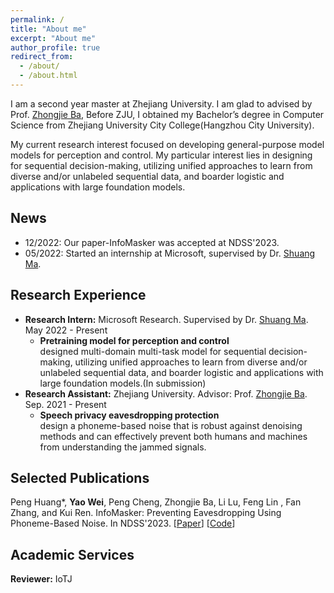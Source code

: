 ```yaml
---
permalink: /
title: "About me"
excerpt: "About me"
author_profile: true
redirect_from: 
  - /about/
  - /about.html
---
```


 I am a second year master at Zhejiang University. I am glad to advised by Prof. [Zhongjie Ba](https://scholar.google.com/citations?user=dO2kc6kAAAAJ), Before ZJU, I obtained my Bachelor’s degree in Computer Science from Zhejiang University City College(Hangzhou City University).

My current research interest focused on developing general-purpose model models for perception and control.
My particular interest lies in designing for sequential decision-making, utilizing unified approaches to learn from diverse and/or unlabeled sequential data, and boarder logistic and applications with large foundation models.

News
------
- 12/2022: Our paper-InfoMasker was accepted at NDSS'2023.
- 05/2022: Started an internship at Microsoft, supervised by Dr. [Shuang Ma](https://www.shuangma.me/).

Research Experience
------

- **Research Intern:**  Microsoft Research. Supervised by Dr. [Shuang Ma](https://www.shuangma.me/). May 2022 - Present <br>
  + **Pretraining model for perception and control** <br>
    designed multi-domain multi-task model for sequential decision-making, utilizing unified approaches to learn from diverse and/or unlabeled sequential data, and boarder logistic and applications with large foundation models.(In submission)
- **Research Assistant:** Zhejiang University. Advisor: Prof. [Zhongjie Ba](https://scholar.google.com/citations?user=dO2kc6kAAAAJ). Sep. 2021 - Present   <br>
  + **Speech privacy eavesdropping protection**<br>
    design a phoneme-based noise that is robust against denoising methods and can effectively prevent both humans and machines from understanding the jammed signals.

Selected Publications
------

Peng Huang\*, **Yao Wei**, Peng Cheng, Zhongjie Ba, Li Lu, Feng Lin , Fan Zhang, and Kui Ren. InfoMasker: Preventing Eavesdropping Using Phoneme-Based Noise. In NDSS'2023. 
\[[Paper](https://www.ndss-symposium.org/wp-content/uploads/2023/02/ndss2023_f457_paper.pdf)\] \[[Code](https://desperado1999.github.io/projects/)\] 

Academic Services
------
**Reviewer:** IoTJ 
